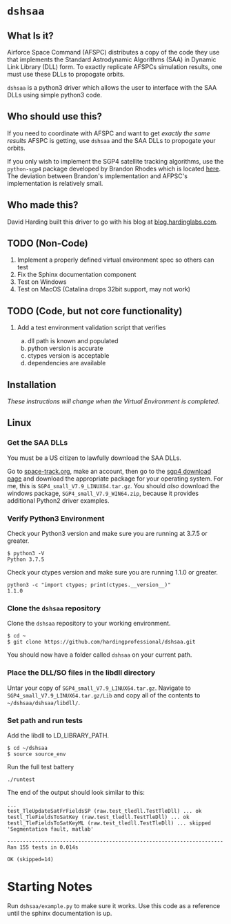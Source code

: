 # `dshsaa`

## What Is it?

Airforce Space Command (AFSPC) distributes a copy of the code they use that implements the Standard Astrodynamic Algorithms (SAA) in Dynamic Link Library (DLL) form. To exactly replicate AFSPCs simulation results, one must use these DLLs to propogate orbits.

`dshsaa` is a python3 driver which allows the user to interface with the SAA DLLs using simple python3 code.

## Who should use this?

If you need to coordinate with AFSPC and want to get _exactly the same results_ AFSPC is getting, use `dshsaa` and the SAA DLLs to propogate your orbits.

If you only wish to implement the SGP4 satellite tracking algorithms, use the `python-sgp4` package developed by Brandon Rhodes which is located [here](https://github.com/brandon-rhodes/python-sgp4). The deviation between Brandon's implementation and AFPSC's implementation is relatively small.

## Who made this?

David Harding built this driver to go with his blog at [blog.hardinglabs.com](https://blog.hardinglabs.com/python-ctypes-to-sgp4.html).

## TODO (Non-Code)

1. Implement a properly defined virtual environment spec so others can test
2. Fix the Sphinx documentation component
3. Test on Windows
4. Test on MacOS (Catalina drops 32bit support, may not work)

## TODO (Code, but not core functionality)
<ol> <li> Add a test environment validation script that verifies </li> 
	<ol type="a">
		<li> dll path is known and populated </li>
		<li> python version is accurate </li>
		<li> ctypes version is acceptable </li>
		<li> dependencies are available </li>
	</ol>
</ol>

## Installation

_These instructions will change when the Virtual Environment is completed._

## Linux

### Get the SAA DLLs

You must be a US citizen to lawfully download the SAA DLLs.

Go to [space-track.org](https://www.space-track.org/), make an account, then go to the [sgp4 download page](https://www.space-track.org/documentation#/sgp4) and download the appropriate package for your operating system. For me, this is `SGP4_small_V7.9_LINUX64.tar.gz`. You should _also_ download the windows package, `SGP4_small_V7.9_WIN64.zip`, because it provides additional Python2 driver examples.

### Verify Python3 Environment

Check your Python3 version and make sure you are running at 3.7.5 or greater.

```
$ python3 -V
Python 3.7.5
```

Check your ctypes version and make sure you are running 1.1.0 or greater.

```
python3 -c "import ctypes; print(ctypes.__version__)"
1.1.0
```

### Clone the `dshsaa` repository

Clone the `dshsaa` repository to your working environment. 

```
$ cd ~
$ git clone https://github.com/hardingprofessional/dshsaa.git
```

You should now have a folder called `dshsaa` on your current path.

### Place the DLL/SO files in the libdll directory

Untar your copy of `SGP4_small_V7.9_LINUX64.tar.gz`. Navigate to `SGP4_small_V7.9_LINUX64.tar.gz/Lib` and copy all of the contents to `~/dshsaa/dshsaa/libdll/`.

### Set path and run tests

Add the libdll to LD_LIBRARY_PATH.

```
$ cd ~/dshsaa
$ source source_env
```

Run the full test battery

```
./runtest
```

The end of the output should look similar to this:

```
...
test_TleUpdateSatFrFieldsSP (raw.test_tledll.TestTleDll) ... ok
testl_TleFieldsToSatKey (raw.test_tledll.TestTleDll) ... ok
testl_TleFieldsToSatKeyML (raw.test_tledll.TestTleDll) ... skipped 'Segmentation fault, matlab'

----------------------------------------------------------------------
Ran 155 tests in 0.014s

OK (skipped=14)
```

# Starting Notes

Run `dshsaa/example.py` to make sure it works. Use this code as a reference until the sphinx documentation is up.
